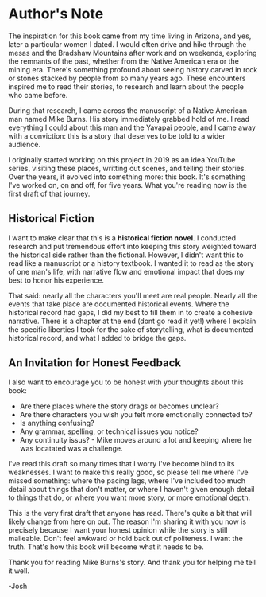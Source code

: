 # Author's Note

The inspiration for this book came from my time living in Arizona, and yes, later a particular women I dated. I would often drive and hike through the mesas and the Bradshaw Mountains after work and on weekends, exploring the remnants of the past, whether from the Native American era or the mining era. There's something profound about seeing history carved in rock or stones stacked by people from so many years ago. These encounters inspired me to read their stories, to research and learn about the people who came before.

During that research, I came across the manuscript of a Native American man named Mike Burns. His story immediately grabbed hold of me. I read everything I could about this man and the Yavapai people, and I came away with a conviction: this is a story that deserves to be told to a wider audience.

I originally started working on this project in 2019 as an idea YouTube series, visiting these places, writting out scenes, and telling their stories. Over the years, it evolved into something more: this book. It's something I've worked on, on and off, for five years. What you're reading now is the first draft of that journey.

## Historical Fiction

I want to make clear that this is a **historical fiction novel**. I conducted research and put tremendous effort into keeping this story weighted toward the historical side rather than the fictional. However, I didn't want this to read like a manuscript or a history textbook. I wanted it to read as the story of one man's life, with narrative flow and emotional impact that does my best to honor his experience.

That said: nearly all the characters you'll meet are real people. Nearly all the events that take place are documented historical events. Where the historical record had gaps, I did my best to fill them in to create a cohesive narrative. There is a chapter at the end (dont go read it yet!) where I explain the specific liberties I took for the sake of storytelling, what is documented historical record, and what I added to bridge the gaps.

## An Invitation for Honest Feedback

I also want to encourage you to be honest with your thoughts about this book:

- Are there places where the story drags or becomes unclear?
- Are there characters you wish you felt more emotionally connected to?
- Is anything confusing?
- Any grammar, spelling, or technical issues you notice?
- Any continuity issus? - Mike moves around a lot and keeping where he was locatated was a challenge.

I've read this draft so many times that I worry I've become blind to its weaknesses. I want to make this really good, so please tell me where I've missed something: where the pacing lags, where I've included too much detail about things that don't matter, or where I haven't given enough detail to things that do, or where you want more story, or more emotional depth.

This is the very first draft that anyone has read. There's quite a bit that will likely change from here on out. The reason I'm sharing it with you now is precisely because I want your honest opinion while the story is still malleable. Don't feel awkward or hold back out of politeness. I want the truth. That's how this book will become what it needs to be.

Thank you for reading Mike Burns's story. And thank you for helping me tell it well.

-Josh

